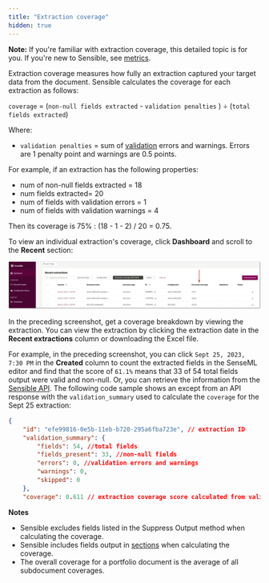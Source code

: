 ```yaml
---
title: "Extraction coverage"
hidden: true
---
```


**Note:** If you're familiar with extraction coverage, this detailed topic is for you. If you're new to Sensible, see [metrics](doc:metrics).

Extraction coverage measures how fully an extraction captured your target data from the document. Sensible calculates the coverage for each extraction as follows:

`coverage` = (`non-null fields extracted` - `validation penalties` )  ÷  (`total fields extracted`) 

Where:

- `validation penalties` =  sum of [validation](doc:validate-extractions) errors and warnings. Errors are 1 penalty point and warnings are 0.5 points.

For example, if an extraction has the following properties:

- num of non-null fields extracted = 18
- num fields extracted= 20
- num of fields with validation errors = 1
- num of fields with validation warnings = 4

Then its coverage is 75% : (18 - 1 - 2) / 20 = 0.75. 

To view an individual extraction's coverage, click **Dashboard** and scroll to the **Recent** section:

![Click to enlarge](https://raw.githubusercontent.com/sensible-hq/sensible-docs/main/readme-sync/assets/v0/images/final/dashboard_coverage_1.png)

In the preceding screenshot, get a coverage breakdown by viewing the extraction. You can view the extraction by clicking the extraction date in the **Recent extractions** column or downloading the Excel file.

For example, in the preceding screenshot, you can click  `Sept 25, 2023, 7:30 PM`  in the **Created**  column to count the extracted fields in the SenseML editor and find that the score of `61.1%` means that 33 of 54 total fields output were valid and non-null. Or, you can retrieve the information from the [Sensible API](ref:retrieving-results). The following code sample shows an except from an API response with the `validation_summary` used to calculate the `coverage` for the Sept 25 extraction:

```json
{
	"id": "efe99816-0e5b-11eb-b720-295a6fba723e", // extraction ID
	"validation_summary": {
		"fields": 54, //total fields
		"fields_present": 33, //non-null fields
		"errors": 0, //validation errors and warnings
		"warnings": 0,
		"skipped": 0
	},
	"coverage": 0.611 // extraction coverage score calculated from validation_summary
```

**Notes**

- Sensible excludes fields listed in the Suppress Output method when calculating the coverage.
- Sensible includes fields output in [sections](doc:sections) when calculating the coverage.
- The overall coverage for a portfolio document is the average of all subdocument coverages.